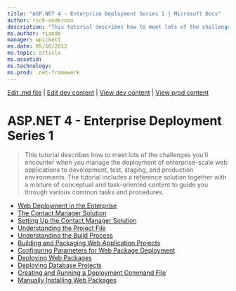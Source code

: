 ```yaml
---
title: "ASP.NET 4 - Enterprise Deployment Series 1 | Microsoft Docs"
author: rick-anderson
description: "This tutorial describes how to meet lots of the challenges you'll encounter when you manage the deployment of enterprise-scale web applications to developmen..."
ms.author: riande
manager: wpickett
ms.date: 05/16/2012
ms.topic: article
ms.assetid: 
ms.technology: 
ms.prod: .net-framework
---
```

[Edit .md file](C:\Projects\msc\dev\Msc.Www\Web.ASP\App_Data\github\web-forms\overview\deployment\index.md) | [Edit dev content](http://www.aspdev.net/umbraco#/content/content/edit/38224) | [View dev content](http://docs.aspdev.net/tutorials/web-forms/overview/deployment/web-deployment-in-the-enterprise/index.html) | [View prod content](http://www.asp.net/web-forms/overview/deployment/web-deployment-in-the-enterprise)

ASP.NET 4 - Enterprise Deployment Series 1
====================
> This tutorial describes how to meet lots of the challenges you'll encounter when you manage the deployment of enterprise-scale web applications to development, test, staging, and production environments. The tutorial includes a reference solution together with a mixture of conceptual and task-oriented content to guide you through various common tasks and procedures.


- [Web Deployment in the Enterprise](web-deployment-in-the-enterprise.md)
- [The Contact Manager Solution](the-contact-manager-solution.md)
- [Setting Up the Contact Manager Solution](setting-up-the-contact-manager-solution.md)
- [Understanding the Project File](understanding-the-project-file.md)
- [Understanding the Build Process](understanding-the-build-process.md)
- [Building and Packaging Web Application Projects](building-and-packaging-web-application-projects.md)
- [Configuring Parameters for Web Package Deployment](configuring-parameters-for-web-package-deployment.md)
- [Deploying Web Packages](deploying-web-packages.md)
- [Deploying Database Projects](deploying-database-projects.md)
- [Creating and Running a Deployment Command File](creating-and-running-a-deployment-command-file.md)
- [Manually Installing Web Packages](manually-installing-web-packages.md)